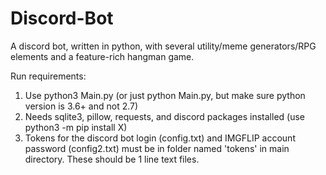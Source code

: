 # Discord-Bot
A discord bot, written in python, with several utility/meme generators/RPG elements and a feature-rich hangman game.

Run requirements:
1. Use python3 Main.py (or just python Main.py, but make sure python version is 3.6+ and not 2.7)
2. Needs sqlite3, pillow, requests, and discord packages installed (use python3 -m pip install X)
3. Tokens for the discord bot login (config.txt) and IMGFLIP account password (config2.txt) must be in folder named 'tokens' in main directory. These should be 1 line text files.
